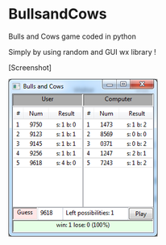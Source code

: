 # BullsandCows
Bulls and Cows game coded in python

Simply by using random and GUI wx library !


[Screenshot]

![alt tag](https://github.com/Ezpy/BullsandCows/blob/master/Screenshot.png)
